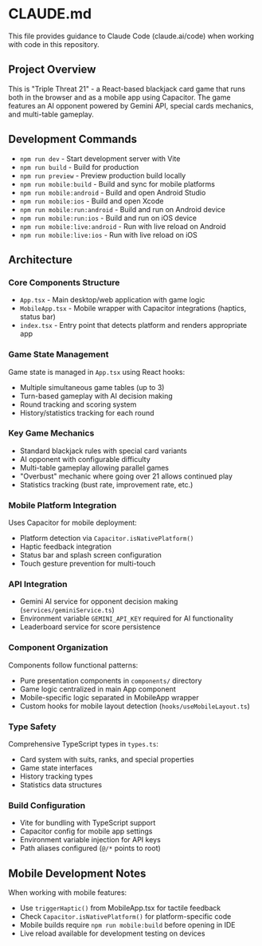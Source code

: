 # CLAUDE.md

This file provides guidance to Claude Code (claude.ai/code) when working with code in this repository.

## Project Overview

This is "Triple Threat 21" - a React-based blackjack card game that runs both in the browser and as a mobile app using Capacitor. The game features an AI opponent powered by Gemini API, special cards mechanics, and multi-table gameplay.

## Development Commands

- `npm run dev` - Start development server with Vite
- `npm run build` - Build for production  
- `npm run preview` - Preview production build locally
- `npm run mobile:build` - Build and sync for mobile platforms
- `npm run mobile:android` - Build and open Android Studio
- `npm run mobile:ios` - Build and open Xcode
- `npm run mobile:run:android` - Build and run on Android device
- `npm run mobile:run:ios` - Build and run on iOS device
- `npm run mobile:live:android` - Run with live reload on Android
- `npm run mobile:live:ios` - Run with live reload on iOS

## Architecture

### Core Components Structure
- `App.tsx` - Main desktop/web application with game logic
- `MobileApp.tsx` - Mobile wrapper with Capacitor integrations (haptics, status bar)
- `index.tsx` - Entry point that detects platform and renders appropriate app

### Game State Management
Game state is managed in `App.tsx` using React hooks:
- Multiple simultaneous game tables (up to 3)
- Turn-based gameplay with AI decision making
- Round tracking and scoring system
- History/statistics tracking for each round

### Key Game Mechanics
- Standard blackjack rules with special card variants
- AI opponent with configurable difficulty
- Multi-table gameplay allowing parallel games
- "Overbust" mechanic where going over 21 allows continued play
- Statistics tracking (bust rate, improvement rate, etc.)

### Mobile Platform Integration
Uses Capacitor for mobile deployment:
- Platform detection via `Capacitor.isNativePlatform()`
- Haptic feedback integration
- Status bar and splash screen configuration
- Touch gesture prevention for multi-touch

### API Integration
- Gemini AI service for opponent decision making (`services/geminiService.ts`)
- Environment variable `GEMINI_API_KEY` required for AI functionality
- Leaderboard service for score persistence

### Component Organization
Components follow functional patterns:
- Pure presentation components in `components/` directory
- Game logic centralized in main App component
- Mobile-specific logic separated in MobileApp wrapper
- Custom hooks for mobile layout detection (`hooks/useMobileLayout.ts`)

### Type Safety
Comprehensive TypeScript types in `types.ts`:
- Card system with suits, ranks, and special properties
- Game state interfaces
- History tracking types
- Statistics data structures

### Build Configuration
- Vite for bundling with TypeScript support
- Capacitor config for mobile app settings
- Environment variable injection for API keys
- Path aliases configured (`@/*` points to root)

## Mobile Development Notes

When working with mobile features:
- Use `triggerHaptic()` from MobileApp.tsx for tactile feedback
- Check `Capacitor.isNativePlatform()` for platform-specific code
- Mobile builds require `npm run mobile:build` before opening in IDE
- Live reload available for development testing on devices
